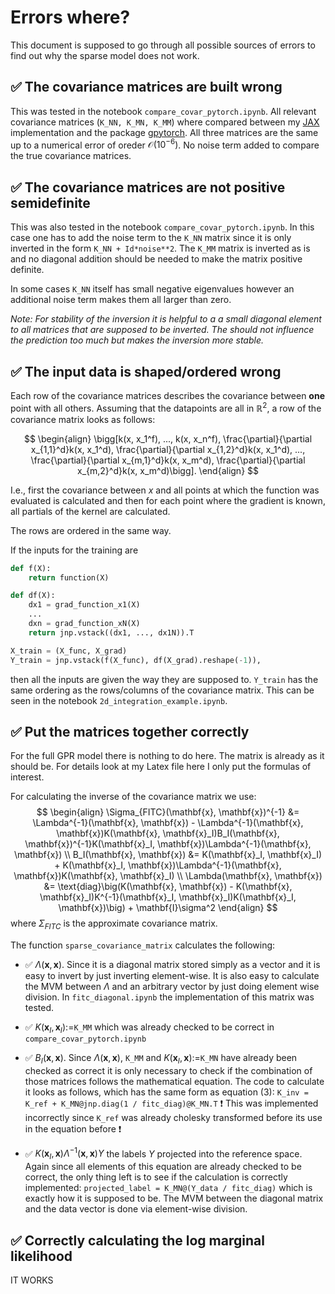 # Errors where?
This document is supposed to go through all possible sources of errors to find out why the sparse model does not work.

## :white_check_mark: The covariance matrices are built wrong 

This was tested in the notebook `compare_covar_pytorch.ipynb`. All relevant covariance matrices (`K_NN, K_MN, K_MM`) where compared between my [JAX](https://github.com/google/jax) implementation and the package [gpytorch](https://gpytorch.ai/). All three matrices are the same up to a numerical error of oreder $\mathcal{O}(10^{-6})$. No noise term added to compare the true covariance matrices.

## :white_check_mark: The covariance matrices are not positive semidefinite

This was also tested in the notebook `compare_covar_pytorch.ipynb`. In this case one has to add the noise term to the `K_NN` matrix since it is only inverted in the form `K_NN + Id*noise**2`. The `K_MM` matrix is inverted as is and no diagonal addition should be needed to make the matrix positive definite.

In some cases `K_NN` itself has small negative eigenvalues however an additional noise term makes them all larger than zero.

*Note: For stability of the inversion it is helpful to a a small diagonal element to all matrices that are supposed to be inverted. The should not influence the prediction too much but makes the inversion more stable.*

## :white_check_mark: The input data is shaped/ordered wrong

Each row of the covariance matrices describes the covariance between **one** point with all others. Assuming that the datapoints are all in $\mathbb{R}^2$, a row of the covariance matrix looks as follows:
 
$$
\begin{align}
    \bigg[k(x, x_1^f), ..., k(x, x_n^f), \frac{\partial}{\partial x_{1,1}^d}k(x, x_1^d), \frac{\partial}{\partial x_{1,2}^d}k(x, x_1^d), ..., \frac{\partial}{\partial x_{m,1}^d}k(x, x_m^d), \frac{\partial}{\partial x_{m,2}^d}k(x, x_m^d)\bigg].
\end{align}
$$

I.e., first the covariance between $x$ and all points at which the function was evaluated is calculated and then for each point where the gradient is known, all partials of the kernel are calculated.

The rows are ordered in the same way.

If the inputs for the training are
```python
def f(X):
    return function(X)

def df(X):
    dx1 = grad_function_x1(X)
    ...
    dxn = grad_function_xN(X)
    return jnp.vstack((dx1, ..., dx1N)).T

X_train = (X_func, X_grad)
Y_train = jnp.vstack(f(X_func), df(X_grad).reshape(-1)), 
```

then all the inputs are given the way they are supposed to. `Y_train` has the same ordering as the rows/columns of the covariance matrix. This can be seen in the notebook `2d_integration_example.ipynb`.

## :white_check_mark: Put the matrices together correctly

For the full GPR model there is nothing to do here. The matrix is already as it should be. For details look at my Latex file here I only put the formulas of interest.

For calculating the inverse of the covariance matrix we use:
$$
\begin{align}
    \Sigma_{FITC}(\mathbf{x}, \mathbf{x})^{-1} &= \Lambda^{-1}(\mathbf{x}, \mathbf{x}) - \Lambda^{-1}(\mathbf{x}, \mathbf{x})K(\mathbf{x}, \mathbf{x}_I)B_I(\mathbf{x}, \mathbf{x})^{-1}K(\mathbf{x}_I, \mathbf{x})\Lambda^{-1}(\mathbf{x}, \mathbf{x}) \\
    B_I(\mathbf{x}, \mathbf{x}) &= K(\mathbf{x}_I, \mathbf{x}_I) + K(\mathbf{x}_I, \mathbf{x})\Lambda^{-1}(\mathbf{x}, \mathbf{x})K(\mathbf{x}, \mathbf{x}_I) \\
    \Lambda(\mathbf{x}, \mathbf{x}) &= \text{diag}\big(K(\mathbf{x}, \mathbf{x}) - K(\mathbf{x}, \mathbf{x}_I)K^{-1}(\mathbf{x}_I, \mathbf{x}_I)K(\mathbf{x}_I, \mathbf{x})\big) + \mathbf{I}\sigma^2
\end{align}
$$
where $\Sigma_{FITC}$ is the approximate covariance matrix.

The function `sparse_covariance_matrix` calculates the following:
- :white_check_mark: $\Lambda(\mathbf{x}, \mathbf{x})$. Since it is a diagonal matrix stored simply as a vector and it is easy to invert by just inverting element-wise. It is also easy to calculate the MVM between $\Lambda$ and an arbitrary vector by just doing element wise division. In `fitc_diagonal.ipynb` the implementation of this matrix was tested.

- :white_check_mark: $K(\mathbf{x}_I, \mathbf{x}_I):=$`K_MM` which was already checked to be correct in `compare_covar_pytorch.ipynb`

- :white_check_mark: $B_I(\mathbf{x}, \mathbf{x})$. Since $\Lambda(\mathbf{x}, \mathbf{x})$, `K_MM` and $K(\mathbf{x}_I, \mathbf{x}):=$`K_MN` have already been checked as correct it is only necessary to check if the combination of those matrices follows the mathematical equation. The code to calculate it looks as follows, which has the same form as equation (3): `K_inv = K_ref + K_MN@jnp.diag(1 / fitc_diag)@K_MN.T`
:heavy_exclamation_mark: This was implemented incorrectly since `K_ref` was already cholesky transformed before its use in the equation before :heavy_exclamation_mark:
- :white_check_mark: $K(\mathbf{x}_I, \mathbf{x})\Lambda^{-1}(\mathbf{x}, \mathbf{x})Y$ the labels $Y$ projected into the reference space. Again since all elements of this equation are already checked to be correct, the only thing left is to see if the calculation is correctly implemented: `projected_label = K_MN@(Y_data / fitc_diag)` which is exactly how it is supposed to be. The MVM between the diagonal matrix and the data vector is done via element-wise division.

## :white_check_mark: Correctly calculating the log marginal likelihood

IT WORKS